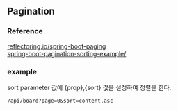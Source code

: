 ## Pagination

### Reference

[reflectoring.io/spring-boot-paging](https://reflectoring.io/spring-boot-paging/)   
[spring-boot-pagination-sorting-example/](https://www.bezkoder.com/spring-boot-pagination-sorting-example/)

### example

sort parameter 값에 {prop},{sort} 값을 설정하여 정렬을 한다.

```text
/api/board?page=0&sort=content,asc
```
